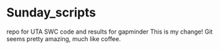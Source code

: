 # Sunday_scripts
repo for UTA SWC
code and results for gapminder
This is my change!  Git seems pretty amazing, much like coffee.
